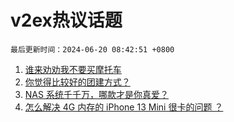 # v2ex热议话题

`最后更新时间：2024-06-20 08:42:51 +0800`

1. [谁来劝劝我不要买摩托车](https://www.v2ex.com/t/1050853)
1. [你觉得比较好的团建方式？](https://www.v2ex.com/t/1050745)
1. [NAS 系统千千万，哪款才是你真爱？](https://www.v2ex.com/t/1050767)
1. [怎么解决 4G 内存的 iPhone 13 Mini 很卡的问题 ？](https://www.v2ex.com/t/1050796)

